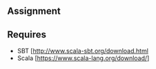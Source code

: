 ## Assignment

## Requires
  - SBT [http://www.scala-sbt.org/download.html
- Scala [https://www.scala-lang.org/download/]

